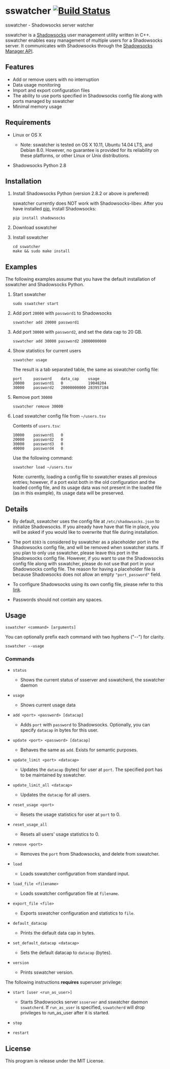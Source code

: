 # sswatcher [![Build Status](https://travis-ci.org/meomoe/sswatcher.svg?branch=master)](https://travis-ci.org/meomoe/sswatcher)

sswatcher - Shadowsocks server watcher

sswatcher is a [Shadowsocks](https://shadowsocks.org/en/index.html) user management utility written in C++. sswatcher enables easy management of multiple users for a Shadowsocks server. It communicates with Shadowsocks through the [Shadowsocks Manager API](https://github.com/shadowsocks/shadowsocks/wiki/Manage-Multiple-Users). 



## Features

- Add or remove users with no interruption
- Data usage monitoring
- Import and export configuration files
- The ability to use ports specified in Shadowsocks config file along with ports managed by sswatcher
- Minimal memory usage


## Requirements

- Linux or OS X
  - Note: sswatcher is tested on OS X 10.11, Ubuntu 14.04 LTS, and Debian 8.0. However, no guarantee is provided for its reliability on these platforms, or other Linux or Unix distributions.

- Shadowsocks Python 2.8


## Installation

1. Install Shadowsocks Python (version 2.8.2 or above is preferred)

   sswatcher currently does NOT work with Shadowsocks-libev. After you have installed [pip](https://pip.pypa.io/en/stable/installing/), install Shadowsocks:

   ```
   pip install shadowsocks
   ```

2. Download sswatcher

3. Install sswatcher

   ```
   cd sswatcher
   make && sudo make install
   ```


## Examples

The following examples assume that you have the default installation of sswatcher and Shadowsocks Python.

1. Start sswatcher

   ```
   sudo sswatcher start
   ```

2. Add port `20000` with `password1` to Shadowsocks

   ```
   sswatcher add 20000 password1
   ```

3. Add port `30000` with `password2`, and set the data cap to 20 GB.

   ```
   sswatcher add 30000 password2 20000000000
   ```

4. Show statistics for current users

   ```
   sswatcher usage
   ```

   The result is a tab separated table, the same as sswatcher config file:

   ```
   port		password	data_cap	usage
   20000	password1	0			19048204
   30000	password2	20000000000	283957184
   ```

5. Remove port `30000`

   ```
   sswatcher remove 30000
   ```

6. Load sswatcher config file from `~/users.tsv`

   Contents of `users.tsv`:

   ```
   10000	password1	0
   20000	password2	0
   30000	password3	0
   40000	password4	0
   ```

   Use the following command:

   ```
   sswatcher load ~/users.tsv
   ```

   Note: currently, loading a config file to sswatcher erases all previous entries; however, if a port exist both in the old configuration and the loaded config file, and its usage data was not present in the loaded file (as in this example), its usage data will be preserved.

## Details

- By default, sswatcher uses the config file at `/etc/shadowsocks.json` to initialize Shadowsocks. If you already have have that file in place, you will be asked if you would like to overwrite that file during installation.

- The port `8383` is considered by sswatcher as a placeholder port in the Shadowsocks config file, and will be removed when sswatcher starts. If you plan to only use sswatcher, please leave this port in the Shadowsocks config file. However, if you want to use the Shadowsocks config file along with sswatcher, please do not use that port in your Shadowsocks config file. The reason for having a placeholder file is because Shadowsocks does not allow an empty `"port_password"` field.

- To configure Shadowsocks using its own config file, please refer to this [link](https://github.com/shadowsocks/shadowsocks/wiki/Configure-Multiple-Users).

- Passwords should not contain any spaces.


## Usage

    sswatcher <command> [arguments]

You can optionally prefix each command with two hyphens ("--") for clarity.

    sswatcher --usage


### Commands

- `status`
  - Shows the current status of ssserver and sswatcherd, the sswatcher daemon

- `usage`
  - Shows current usage data

- `add <port> <password> [datacap]`
  - Adds `port` with `password` to Shadowsocks. Optionally, you can specify `datacap` in bytes for this user.

- `update <port> <password> [datacap]`
  - Behaves the same as `add`. Exists for semantic purposes.

- `update_limit <port> <datacap>`
  - Updates the `datacap` (bytes) for user at `port`. The specified port has to be maintained by sswatcher.

- `update_limit_all <datacap>`
  - Updates the `datacap` for all users.

- `reset_usage <port>`
  - Resets the usage statistics for user at `port` to 0.

- `reset_usage_all`
  - Resets all users' usage statistics to 0.

- `remove <port>`
  - Removes the `port` from Shadowsocks, and delete from sswatcher.

- `load`
  - Loads sswatcher configuration from standard input.

- `load_file <filename>`
  - Loads sswatcher configuration file at `filename`.

- `export_file <file>`
  - Exports sswatcher configuration and statistics to `file`.

- `default_datacap`
  - Prints the default data cap in bytes.

- `set_default_datacap <datacap>`
  - Sets the default datacap to `datacap` (bytes).

- `version`
  - Prints sswatcher version.


The following instructions **requires** superuser privilege:

- `start [user <run_as_user>] `
  - Starts Shadowsocks server `ssserver` and sswatcher daemon `sswatcherd`. If `run_as_user` is specified, `sswatcherd` will drop privileges to run_as_user after it is started.

- `stop`
- `restart`

## License

This program is release under the MIT License.

